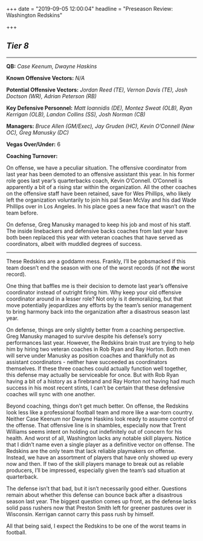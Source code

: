 +++
date = "2019-09-05 12:00:04"
headline = "Preseason Review: Washington Redskins"

+++
## **_Tier 8_**

***

**QB:** _Case Keenum, Dwayne Haskins_

**Known Offensive Vectors:** _N/A_

**Potential Offensive Vectors:** _Jordan Reed (TE), Vernon Davis (TE), Josh Doctson (WR), Adrian Peterson (RB)_

**Key Defensive Personnel:** _Matt Ioannidis (DE), Montez Sweat (OLB), Ryan Kerrigan (OLB), Landon Collins (SS), Josh Norman (CB)_

**Managers:** _Bruce Allen (GM/Exec), Jay Gruden (HC), Kevin O’Connell (New OC), Greg Manusky (DC)_

**Vegas Over/Under:** 6

**Coaching Turnover:**

On offense, we have a peculiar situation. The offensive coordinator from last year has been demoted to an offensive assistant this year. In his former role goes last year’s quarterbacks coach, Kevin O’Connell. O’Connell is apparently a bit of a rising star within the organization. All the other coaches on the offensive staff have been retained, save for Wes Phillips, who likely left the organization voluntarily to join his pal Sean McVay and his dad Wade Phillips over in Los Angeles. In his place goes a new face that wasn’t on the team before.

On defense, Greg Manusky managed to keep his job and most of his staff. The inside linebackers and defensive backs coaches from last year have both been replaced this year with veteran coaches that have served as coordinators, albeit with muddled degrees of success.

***

These Redskins are a goddamn mess. Frankly, I’ll be gobsmacked if this team doesn’t end the season with one of the worst records (if not **_the_** worst record).

One thing that baffles me is their decision to demote last year’s offensive coordinator instead of outright firing him. Why keep your old offensive coordinator around in a lesser role? Not only is it demoralizing, but that move potentially jeopardizes any efforts by the team’s senior management to bring harmony back into the organization after a disastrous season last year.

On defense, things are only slightly better from a coaching perspective. Greg Manusky managed to survive despite his defense’s sorry performances last year. However, the Redskins brain trust are trying to help him by hiring two veteran coaches in Rob Ryan and Ray Horton. Both men will serve under Manusky as position coaches and thankfully not as assistant coordinators - neither have succeeded as coordinators themselves. If these three coaches could actually function well together, this defense may actually be serviceable for once. But with Rob Ryan having a bit of a history as a firebrand and Ray Horton not having had much success in his most recent stints, I can’t be certain that these defensive coaches will sync with one another.

Beyond coaching, things don’t get much better. On offense, the Redskins look less like a professional football team and more like a war-torn country. Neither Case Keenum nor Dwayne Haskins look ready to assume control of the offense. That offensive line is in shambles, especially now that Trent Williams seems intent on holding out indefinitely out of concern for his health. And worst of all, Washington lacks any notable skill players. Notice that I didn’t name even a single player as a definitive vector on offense. The Redskins are the only team that lack reliable playmakers on offense. Instead, we have an assortment of players that have only showed up every now and then. If two of the skill players manage to break out as reliable producers, I’ll be impressed, especially given the team’s sad situation at quarterback.

The defense isn’t that bad, but it isn’t necessarily good either. Questions remain about whether this defense can bounce back after a disastrous season last year. The biggest question comes up front, as the defense lacks solid pass rushers now that Preston Smith left for greener pastures over in Wisconsin. Kerrigan cannot carry this pass rush by himself.

All that being said, I expect the Redskins to be one of the worst teams in football.